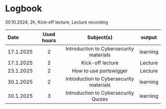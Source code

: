 # Logbook

30.10.2024, 2h, Kick-off lecture, Lecture recording

| Date       | Used hours            | Subject(s)         |  output        
| :---       |     :---:             |     :---:          |     :---:      
| 17.1.2025  | 2 | Introduction to Cybersecurity materials | learning  |                
| 17.1.2025 | 2 | Kick-off lecture  | Lecture   |                
| 23.1.2025 | 2 |  How to use portswigger |  Lecture |    
| 30.1.2025  | 2 | Introduction to Cybersecurity materials | learning  |
| 30.1.2025 | 3 |  Introduction to Cybersecurity Quizes | learning  |                             
